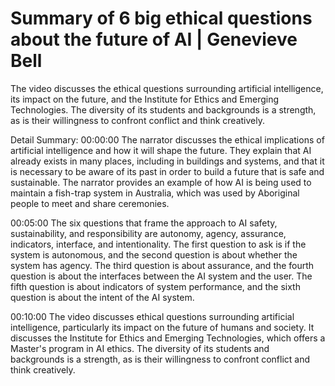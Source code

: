 # Summary of 6 big ethical questions about the future of AI | Genevieve Bell

The video discusses the ethical questions surrounding artificial intelligence, its impact on the future, and the Institute for Ethics and Emerging Technologies. The diversity of its students and backgrounds is a strength, as is their willingness to confront conflict and think creatively.

Detail Summary: 
00:00:00
The narrator discusses the ethical implications of artificial intelligence and how it will shape the future. They explain that AI already exists in many places, including in buildings and systems, and that it is necessary to be aware of its past in order to build a future that is safe and sustainable. The narrator provides an example of how AI is being used to maintain a fish-trap system in Australia, which was used by Aboriginal people to meet and share ceremonies.

00:05:00
The six questions that frame the approach to AI safety, sustainability, and responsibility are autonomy, agency, assurance, indicators, interface, and intentionality. The first question to ask is if the system is autonomous, and the second question is about whether the system has agency. The third question is about assurance, and the fourth question is about the interfaces between the AI system and the user. The fifth question is about indicators of system performance, and the sixth question is about the intent of the AI system.

00:10:00
The video discusses ethical questions surrounding artificial intelligence, particularly its impact on the future of humans and society. It discusses the Institute for Ethics and Emerging Technologies, which offers a Master's program in AI ethics. The diversity of its students and backgrounds is a strength, as is their willingness to confront conflict and think creatively.


